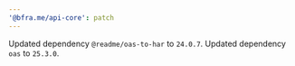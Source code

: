 ```yaml
---
'@bfra.me/api-core': patch
---
```


Updated dependency `@readme/oas-to-har` to `24.0.7`.
Updated dependency `oas` to `25.3.0`.
